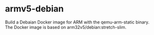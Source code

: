 # armv5-debian

Build a Debaian Docker image for ARM with the qemu-arm-static binary. The Docker image is based on arm32v5/debian:stretch-slim.
